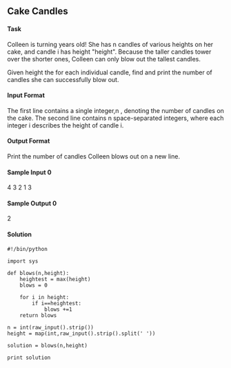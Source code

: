## Cake Candles

#### Task
Colleen is turning years old! She has n candles of various heights on her cake, and candle i has height "height". Because the taller candles tower over the shorter ones, Colleen can only blow out the tallest candles.

Given height the for each individual candle, find and print the number of candles she can successfully blow out.

#### Input Format

The first line contains a single integer,n , denoting the number of candles on the cake.
The second line contains n space-separated integers, where each integer i describes the height of candle i.

#### Output Format

Print the number of candles Colleen blows out on a new line.

#### Sample Input 0

4
3 2 1 3

#### Sample Output 0

2

#### Solution

```
#!/bin/python

import sys

def blows(n,height):
    heightest = max(height)
    blows = 0

    for i in height:
        if i==heightest:
            blows +=1
    return blows

n = int(raw_input().strip())
height = map(int,raw_input().strip().split(' '))

solution = blows(n,height)

print solution
```
